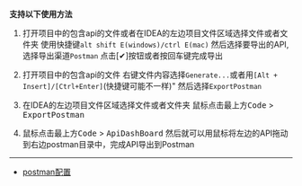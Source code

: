 **支持以下使用方法**

1. 打开项目中的包含api的文件或者在IDEA的左边项目文件区域选择文件或者文件夹
    使用快捷键`alt shift E(windows)/ctrl E(mac)`
    然后选择要导出的API,选择导出渠道`Postman`
    点击[✔]按钮或者按回车键完成导出
    
2. 打开项目中的包含api的文件
    右键文件内容选择`Generate...`或者用`[Alt + Insert]/[Ctrl+Enter]`(快捷键可能不一样)"
    然后选择`ExportPostman`

3. 在IDEA的左边项目文件区域选择文件或者文件夹
    鼠标点击最上方<kbd>Code</kbd> > <kbd>ExportPostman</kbd>

4. 鼠标点击最上方<kbd>Code</kbd> > <kbd>ApiDashBoard</kbd>
    然后就可以用鼠标将左边的API拖动到右边postman目录中，完成API导出到Postman

---

- [postman配置](/setting/postman.html)

